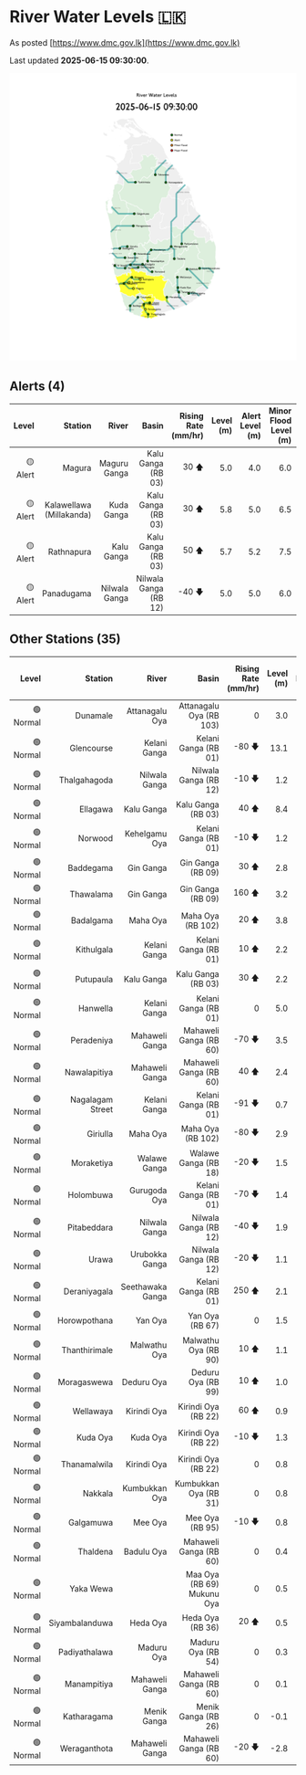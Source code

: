 # River Water Levels :sri_lanka:

As posted [https://www.dmc.gov.lk](https://www.dmc.gov.lk)

Last updated **2025-06-15 09:30:00**.

<div id="river-water-level-map">

![images/river-water-level-map.png](images/river-water-level-map.png)

</div>

## Alerts (4)

| Level | Station | River | Basin | Rising Rate (mm/hr) | Level (m) | Alert Level (m) | Minor Flood Level (m) | Major Flood Level (m) |
| --: | --: | --: | --: | --: | --: | --: | --: | --: |
| 🟡 Alert | Magura | Maguru Ganga | Kalu Ganga (RB 03) | 30 🡅 | 5.0 | 4.0 | 6.0 | 7.5 |
| 🟡 Alert | Kalawellawa (Millakanda) | Kuda Ganga | Kalu Ganga (RB 03) | 30 🡅 | 5.8 | 5.0 | 6.5 | 8.0 |
| 🟡 Alert | Rathnapura | Kalu Ganga | Kalu Ganga (RB 03) | 50 🡅 | 5.7 | 5.2 | 7.5 | 9.5 |
| 🟡 Alert | Panadugama | Nilwala Ganga | Nilwala Ganga (RB 12) | -40 🡇 | 5.0 | 5.0 | 6.0 | 7.5 |

## Other Stations (35)

| Level | Station | River | Basin | Rising Rate (mm/hr) | Level (m) | Alert Level (m) | Minor Flood Level (m) | Major Flood Level (m) |
| --: | --: | --: | --: | --: | --: | --: | --: | --: |
| 🟢 Normal | Dunamale | Attanagalu Oya | Attanagalu Oya (RB 103) | 0  | 3.0 | 3.3 | 4.4 | 5.5 |
| 🟢 Normal | Glencourse | Kelani Ganga | Kelani Ganga (RB 01) | -80 🡇 | 13.1 | 15.0 | 16.5 | 19.0 |
| 🟢 Normal | Thalgahagoda | Nilwala Ganga | Nilwala Ganga (RB 12) | -10 🡇 | 1.2 | 1.4 | 1.7 | 2.8 |
| 🟢 Normal | Ellagawa | Kalu Ganga | Kalu Ganga (RB 03) | 40 🡅 | 8.4 | 10.0 | 10.7 | 12.2 |
| 🟢 Normal | Norwood | Kehelgamu Oya | Kelani Ganga (RB 01) | -10 🡇 | 1.2 | 1.5 | 3.0 | 4.5 |
| 🟢 Normal | Baddegama | Gin Ganga | Gin Ganga (RB 09) | 30 🡅 | 2.8 | 3.5 | 4.0 | 5.0 |
| 🟢 Normal | Thawalama | Gin Ganga | Gin Ganga (RB 09) | 160 🡅 | 3.2 | 4.0 | 6.0 | 7.5 |
| 🟢 Normal | Badalgama | Maha Oya | Maha Oya (RB 102) | 20 🡅 | 3.8 | 5.0 | 6.2 | 9.6 |
| 🟢 Normal | Kithulgala | Kelani Ganga | Kelani Ganga (RB 01) | 10 🡅 | 2.2 | 3.0 | 4.0 | 6.0 |
| 🟢 Normal | Putupaula | Kalu Ganga | Kalu Ganga (RB 03) | 30 🡅 | 2.2 | 3.0 | 4.0 | 5.0 |
| 🟢 Normal | Hanwella | Kelani Ganga | Kelani Ganga (RB 01) | 0  | 5.0 | 7.0 | 8.0 | 10.0 |
| 🟢 Normal | Peradeniya | Mahaweli Ganga | Mahaweli Ganga (RB 60) | -70 🡇 | 3.5 | 5.0 | 7.0 | 9.0 |
| 🟢 Normal | Nawalapitiya | Mahaweli Ganga | Mahaweli Ganga (RB 60) | 40 🡅 | 2.4 | 3.5 | 5.0 | 6.0 |
| 🟢 Normal | Nagalagam Street | Kelani Ganga | Kelani Ganga (RB 01) | -91 🡇 | 0.7 | 1.2 | 1.5 | 2.1 |
| 🟢 Normal | Giriulla | Maha Oya | Maha Oya (RB 102) | -80 🡇 | 2.9 | 5.5 | 6.5 | 7.5 |
| 🟢 Normal | Moraketiya | Walawe Ganga | Walawe Ganga (RB 18) | -20 🡇 | 1.5 | 3.0 | 5.0 | 7.0 |
| 🟢 Normal | Holombuwa | Gurugoda Oya | Kelani Ganga (RB 01) | -70 🡇 | 1.4 | 3.0 | 3.4 | 5.0 |
| 🟢 Normal | Pitabeddara | Nilwala Ganga | Nilwala Ganga (RB 12) | -40 🡇 | 1.9 | 4.0 | 5.0 | 6.5 |
| 🟢 Normal | Urawa | Urubokka Ganga | Nilwala Ganga (RB 12) | -20 🡇 | 1.1 | 2.5 | 4.0 | 6.0 |
| 🟢 Normal | Deraniyagala | Seethawaka Ganga | Kelani Ganga (RB 01) | 250 🡅 | 2.1 | 4.8 | 5.8 | 6.4 |
| 🟢 Normal | Horowpothana | Yan Oya | Yan Oya (RB 67) | 0  | 1.5 | 6.0 | 7.5 | 10.5 |
| 🟢 Normal | Thanthirimale | Malwathu Oya | Malwathu Oya (RB 90) | 10 🡅 | 1.1 | 5.0 | 6.8 | 7.8 |
| 🟢 Normal | Moragaswewa | Deduru Oya | Deduru Oya (RB 99) | 10 🡅 | 1.0 | 4.8 | 6.0 | 7.0 |
| 🟢 Normal | Wellawaya | Kirindi Oya | Kirindi Oya (RB 22) | 60 🡅 | 0.9 | 4.4 | 5.4 | 5.9 |
| 🟢 Normal | Kuda Oya | Kuda Oya | Kirindi Oya (RB 22) | -10 🡇 | 1.3 | 6.9 | 8.4 | 8.8 |
| 🟢 Normal | Thanamalwila | Kirindi Oya | Kirindi Oya (RB 22) | 0  | 0.8 | 4.0 | 5.0 | 5.5 |
| 🟢 Normal | Nakkala | Kumbukkan Oya | Kumbukkan Oya (RB 31) | 0  | 0.8 | 5.0 | 6.0 | 7.5 |
| 🟢 Normal | Galgamuwa | Mee Oya | Mee Oya (RB 95) | -10 🡇 | 0.8 | 4.8 | 5.9 | 8.0 |
| 🟢 Normal | Thaldena | Badulu Oya | Mahaweli Ganga (RB 60) | 0  | 0.4 | 3.0 | 4.0 | 5.0 |
| 🟢 Normal | Yaka Wewa |  | Maa Oya (RB 69) Mukunu Oya | 0  | 0.5 | 4.0 | 5.0 | 6.0 |
| 🟢 Normal | Siyambalanduwa | Heda Oya | Heda Oya (RB 36) | 20 🡅 | 0.5 | 4.5 | 6.0 | 7.0 |
| 🟢 Normal | Padiyathalawa | Maduru Oya | Maduru Oya (RB 54) | 0  | 0.3 | 4.0 | 4.5 | 6.0 |
| 🟢 Normal | Manampitiya | Mahaweli Ganga | Mahaweli Ganga (RB 60) | 0  | 0.1 | 3.0 | 4.3 | 6.0 |
| 🟢 Normal | Katharagama | Menik Ganga | Menik Ganga (RB 26) | 0  | -0.1 | 4.0 | 4.6 | 6.5 |
| 🟢 Normal | Weraganthota | Mahaweli Ganga | Mahaweli Ganga (RB 60) | -20 🡇 | -2.8 | 5.0 | 6.0 | 8.0 |
